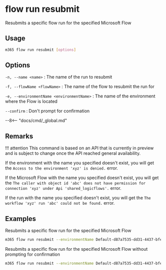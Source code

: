 # flow run resubmit

Resubmits a specific flow run for the specified Microsoft Flow

## Usage

```sh
m365 flow run resubmit [options]
```

## Options

`-n, --name <name>`
: The name of the run to resubmit

`-f, --flowName <flowName>`
: The name of the flow to resubmit the run for

`-e, --environmentName <environmentName>`
: The name of the environment where the Flow is located

`--confirm`
: Don't prompt for confirmation

--8<-- "docs/cmd/_global.md"

## Remarks

!!! attention
    This command is based on an API that is currently in preview and is subject to change once the API reached general availability.

If the environment with the name you specified doesn't exist, you will get the `Access to the environment 'xyz' is denied.` error.

If the Microsoft Flow with the name you specified doesn't exist, you will get the `The caller with object id 'abc' does not have permission for connection 'xyz' under Api 'shared_logicflows'.` error.

If the run with the name you specified doesn't exist, you will get the `The workflow 'xyz' run 'abc' could not be found.` error.

## Examples

Resubmits a specific flow run for the specified Microsoft Flow

```sh
m365 flow run resubmit --environmentName Default-d87a7535-dd31-4437-bfe1-95340acd55c5 --flowName 5923cb07-ce1a-4a5c-ab81-257ce820109a --name 08586653536760200319026785874CU62
```

Resubmits a specific flow run for the specified Microsoft Flow without prompting for confirmation

```sh
m365 flow run resubmit --environmentName Default-d87a7535-dd31-4437-bfe1-95340acd55c5 --flowName 5923cb07-ce1a-4a5c-ab81-257ce820109a --name 08586653536760200319026785874CU62 --confirm
```
